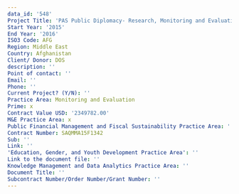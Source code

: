 ```yaml
---
data_id: '548'
Project Title: 'PAS Public Diplomacy- Research, Monitoring and Evaluation'
Start Year: '2015'
End Year: '2016'
ISO3 Code: AFG
Region: Middle East
Country: Afghanistan
Client/ Donor: DOS
description: ''
Point of contact: ''
Email: ''
Phone: ''
Current Project? (Y/N): ''
Practice Area: Monitoring and Evaluation
Prime: x
Contract Value USD: '2349782.00'
M&E Practice Area: x
Public Financial Management and Fiscal Sustainability Practice Area: ''
Contract Number: SAQMMA15F1342
Sub: ''
Link: ''
'Education, Gender, and Youth Development Practice Area': ''
Link to the document file: ''
Knowledge Management and Data Analytics Practice Area: ''
Document Title: ''
Subcontract Number/Order Number/Grant Number: ''
---
```


